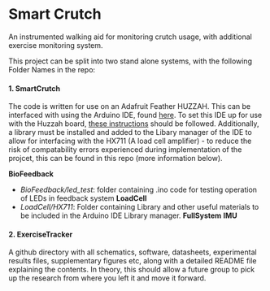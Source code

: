 # Smart Crutch
An instrumented walking aid for monitoring crutch usage, with additional exercise monitoring system.

This project can be split into two stand alone systems, with the following Folder Names in the repo:

#### 1. SmartCrutch
The code is written for use on an Adafruit Feather HUZZAH. This can be interfaced with using the Arduino IDE, found [here](https://www.arduino.cc/en/main/software). To set this IDE up for use with the Huzzah board, [these instructions](https://learn.adafruit.com/adafruit-feather-huzzah-esp8266/using-arduino-ide) should be followed. Additionally, a library must be installed and added to the Libary manager of the IDE to allow for interfacing with the HX711 (A load cell amplifier) - to reduce the risk of compatability errors experienced during implementation of the projcet, this can be found in this repo (more information below). 

**BioFeedback**
- *BioFeedback/led_test*: folder containing .ino code for testing operation of LEDs in feedback system
**LoadCell**
- *LoadCell/HX711*: Folder containing Library and other useful materials to be included in the Arduino IDE Library manager.
**FullSystem**
**IMU**


#### 2. ExerciseTracker


A github directory with all schematics, software, datasheets, experimental results files, supplementary figures etc, 
along with a detailed README file explaining the contents. 
In theory, this should allow a future group to pick up the research from where you left it and move it forward.
